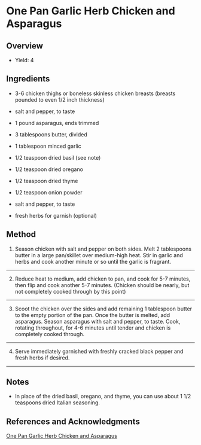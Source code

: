 # One Pan Garlic Herb Chicken and Asparagus

## Overview

- Yield: 4

## Ingredients

- 3-6 chicken thighs or boneless skinless chicken breasts (breasts pounded to even 1/2 inch thickness)

- salt and pepper, to taste

- 1 pound asparagus, ends trimmed

- 3 tablespoons butter, divided

- 1 tablespoon minced garlic

- 1/2 teaspoon dried basil (see note)

- 1/2 teaspoon dried oregano

- 1/2 teaspoon dried thyme

- 1/2 teaspoon onion powder

- salt and pepper, to taste

- fresh herbs for garnish (optional)

## Method

1. Season chicken with salt and pepper on both sides. Melt 2 tablespoons butter in a large pan/skillet over medium-high heat. Stir in garlic and herbs and cook another minute or so until the garlic is fragrant.
---

2. Reduce heat to medium, add chicken to pan, and cook for 5-7 minutes, then flip and cook another 5-7 minutes. (Chicken should be nearly, but not completely cooked through by this point)
---

3. Scoot the chicken over the sides and add remaining 1 tablespoon butter to the empty portion of the pan. Once the butter is melted, add asparagus. Season asparagus with salt and pepper, to taste. Cook, rotating throughout, for 4-6 minutes until tender and chicken is completely cooked through.
---

4. Serve immediately garnished with freshly cracked black pepper and fresh herbs if desired.
---


## Notes

- In place of the dried basil, oregano, and thyme, you can use about 1 1/2 teaspoons dried Italian seasoning.

## References and Acknowledgments

[One Pan Garlic Herb Chicken and Asparagus](https://www.lecremedelacrumb.com/one-pan-garlic-herb-chicken-asparagus/)

